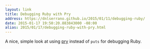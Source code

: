 ```yaml
---
layout: link
title: Debugging Ruby with Pry
address: https://dnlserrano.github.io/2015/01/11/debugging-ruby/
date: 2015-01-17 19:50:20.883843000 -08:00
alias: 2015/01/17/debugging-ruby-with-pry.html
---
```


A nice, simple look at using [pry][pry] instead of `puts` for debugging Ruby.

[pry]: https://rubygems.org/gems/pry
